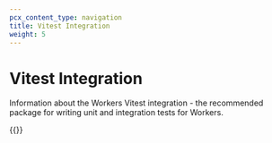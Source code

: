 ```yaml
---
pcx_content_type: navigation
title: Vitest Integration
weight: 5
---
```


# Vitest Integration

Information about the Workers Vitest integration - the recommended package for writing unit and integration tests for Workers.

{{<directory-listing showDescriptions="true">}}
